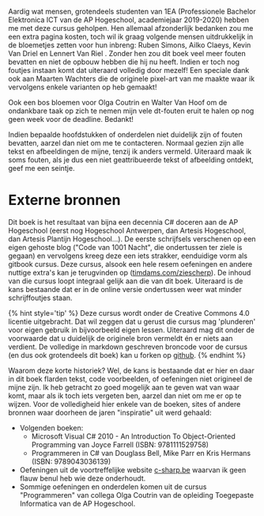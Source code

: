 Aardig wat mensen, grotendeels studenten van 1EA (Professionele Bachelor Elektronica ICT van de AP Hogeschool, academiejaar 2019-2020) hebben me met deze cursus geholpen. Hen allemaal afzonderlijk bedanken zou me een extra pagina kosten, toch wil ik graag volgende mensen uitdrukkelijk in de bloemetjes zetten voor hun inbreng: Ruben Simons,  Ailko Claeys, Kevin  Van Driel en Lennert Van Riel . Zonder hen zou dit boek veel meer fouten bevatten en niet de opbouw hebben die hij nu heeft. Indien er toch nog foutjes instaan komt dat uiteraard volledig door mezelf! Een speciale dank ook aan Maarten Wachters die de originele pixel-art van me maakte waar ik vervolgens enkele varianten op heb gemaakt!

Ook een bos bloemen voor Olga Coutrin en Walter Van Hoof om de ondankbare taak op zich te nemen mijn vele dt-fouten eruit te halen op nog geen week voor de deadline. Bedankt!


Indien bepaalde hoofdstukken of onderdelen niet duidelijk zijn of fouten bevatten, aarzel dan niet om me te contacteren. Normaal gezien zijn alle tekst en afbeeldingen de mijne, tenzij ik anders vermeld. Uiteraard maak ik soms fouten, als je dus een niet geattribueerde tekst of afbeelding ontdekt, geef me een seintje.

# Externe bronnen
Dit boek is het resultaat van bijna een decennia C# doceren aan de AP Hogeschool (eerst nog Hogeschool Antwerpen, dan Artesis Hogeschool, dan Artesis Plantijn Hogeschool...). De eerste schrijfsels verschenen op een eigen gehoste blog ("Code van 1001 Nacht", die ondertussen ter ziele is gegaan) en vervolgens kreeg deze een iets strakker, eenduidige vorm als gitbook cursus. Deze cursus, alsook een hele resem oefeningen en andere nuttige extra's kan je terugvinden op ([timdams.com/ziescherp](https://timdams.com/ziescherp/)). De inhoud van die cursus loopt integraal gelijk aan die van dit boek. Uiteraard is de kans bestaande dat er in de online versie ondertussen weer wat minder schrijffoutjes staan. 

{% hint style='tip' %}
Deze cursus wordt onder de Creative Commons 4.0 licentie uitgebracht. Dat wil zeggen dat u gerust die cursus mag 'plunderen' voor eigen gebruik in bijvoorbeeld eigen lessen. Uiteraard mag dit onder de voorwaarde dat u duidelijk de originele bron vermeldt én er niets aan verdient. 
De volledige in markdown geschreven broncode voor de cursus (en dus ook grotendeels dit boek) kan u forken op [github](https://github.com/timdams/csharpbook).
{% endhint %}

Waarom deze korte historiek? Wel, de kans is bestaande dat er hier en daar in dit boek flarden tekst, code voorbeelden, of oefeningen niet origineel de mijne zijn. Ik heb getracht zo goed mogelijk aan te geven wat van waar komt, maar als ik toch iets vergeten ben, aarzel dan niet om me er op te wijzen. Voor de volledigheid hier enkele van de boeken, sites of andere bronnen waar doorheen de jaren "inspiratie" uit werd gehaald:

* Volgenden boeken:
  * Microsoft Visual C# 2010 - An Introduction To Object-Oriented Programming van Joyce Farrell (ISBN: 9781111529758)
  * Programmeren in C# van Douglass Bell, Mike Parr en Kris Hermans (ISBN: 9789043036139)
* Oefeningen uit de voortreffelijke website [c-sharp.be](https://www.c-sharp.be/) waarvan ik geen flauw benul heb wie deze onderhoudt.
* Sommige oefeningen en onderdelen komen uit  de cursus "Programmeren" van collega Olga Coutrin van de opleiding Toegepaste Informatica van de AP Hogeschool.

